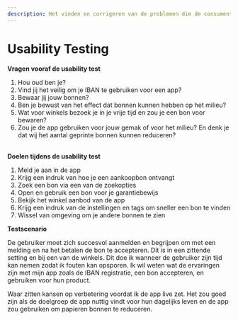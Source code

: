 ```yaml
---
description: Het vinden en corrigeren van de problemen die de consument ervaart
---
```


# Usability Testing

**Vragen vooraf de usability test**

1. Hou oud ben je?
2. Vind jij het veilig om je IBAN te gebruiken voor een app?&#x20;
3. Bewaar jij jouw bonnen?&#x20;
4. Ben je bewust van het effect dat bonnen kunnen hebben op het milieu?&#x20;
5. Wat voor winkels bezoek je in je vrije tijd en zou je een bon voor bewaren?&#x20;
6. Zou je de app gebruiken voor jouw gemak of voor het milieu? En denk je dat wij het aantal geprinte bonnen kunnen reduceren?

\
**Doelen tijdens de usability test**

1. Meld je aan in de app&#x20;
2. Krijg een indruk van hoe je een aankoopbon ontvangt
3. Zoek een bon via een van de zoekopties
4. Open en gebruik een bon voor je garantiebewijs
5. Bekijk het winkel aanbod van de app
6. Krijg een indruk van de instellingen en tags om sneller een bon te vinden
7. Wissel van omgeving om je andere bonnen te zien

**Testscenario**

De gebruiker moet zich succesvol aanmelden en begrijpen om met een melding en na het betalen de bon te accepteren. Dit is in een zittende setting en bij een van de winkels. Dit doe ik wanneer de gebruiker zijn tijd kan nemen zodat ik fouten kan opsporen. Ik wil weten wat de ervaringen zijn met mijn app zoals de IBAN registratie, een bon accepteren, en gebruiken voor hun product.&#x20;

Waar zitten kansen op verbetering voordat ik de app live zet. Het zou goed zijn als de doelgroep de app nuttig vindt voor hun dagelijks leven en de app zou gebruiken om papieren bonnen te reduceren.&#x20;
